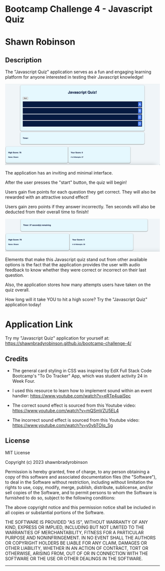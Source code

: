 # Bootcamp Challenge 4 - Javascript Quiz 
# Shawn Robinson 

## **Description**
The "Javascript Quiz" application serves as a fun and engaging learning platform for anyone interested in testing their Javascript knowledge!  

![Screenshot of the Javascript Quiz application](./images/challenge-4-1.png)

The application has an inviting and minimal interface. 

After the user presses the "start" button, the quiz will begin! 

Users gain five points for each question they get correct. They will also be rewarded with an attractive sound effect! 

Users gain zero points if they answer incorrectly. Ten seconds will also be deducted from their overall time to finish! 

![A screenshot of the timer, high score and current score fields](./images/challenge-4-2.png)

Elements that make this Javascript quiz stand out from other available options is the fact that the application provides the user with audio feedback to know whether they were correct or incorrect on their last question.

Also, the application stores how many attempts users have taken on the quiz overall. 

How long will it take YOU to hit a high score? Try the "Javascript Quiz" application today! 

# Application Link 

Try my "Javascript Quiz" application for yourself at:
https://shawnbradyrobinson.github.io/bootcamp-challenge-4/



## Credits
- The general card styling in CSS was inspired by EdX Full Stack Code Bootcamp's "To Do Tracker" App, which was student activity 24 in Week Four. 

- I used this resource to learn how to implement sound within an event handler: https://www.youtube.com/watch?v=eRTe4uaiSpc

- The correct sound effect is sourced from this Youtube video: https://www.youtube.com/watch?v=mQSmVZU5EL4

- The incorrect sound effect is sourced from this Youtube video: https://www.youtube.com/watch?v=y0vbTOlq_Sg

## License

MIT License

Copyright (c) 2023 shawnbradyrobinson

Permission is hereby granted, free of charge, to any person obtaining a copy
of this software and associated documentation files (the "Software"), to deal
in the Software without restriction, including without limitation the rights
to use, copy, modify, merge, publish, distribute, sublicense, and/or sell
copies of the Software, and to permit persons to whom the Software is
furnished to do so, subject to the following conditions:

The above copyright notice and this permission notice shall be included in all
copies or substantial portions of the Software.

THE SOFTWARE IS PROVIDED "AS IS", WITHOUT WARRANTY OF ANY KIND, EXPRESS OR
IMPLIED, INCLUDING BUT NOT LIMITED TO THE WARRANTIES OF MERCHANTABILITY,
FITNESS FOR A PARTICULAR PURPOSE AND NONINFRINGEMENT. IN NO EVENT SHALL THE
AUTHORS OR COPYRIGHT HOLDERS BE LIABLE FOR ANY CLAIM, DAMAGES OR OTHER
LIABILITY, WHETHER IN AN ACTION OF CONTRACT, TORT OR OTHERWISE, ARISING FROM,
OUT OF OR IN CONNECTION WITH THE SOFTWARE OR THE USE OR OTHER DEALINGS IN THE
SOFTWARE.


---